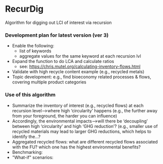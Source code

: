 # RecurDig
Algorithm for digging out LCI of interest via recursion

### Development plan for latest version (ver 3)
- Enable the following:
  - list of keywords
  - aggregate values for the same keyword at each recursion lvl
- Expand the function to do LCA and calculate ratios
  - see: https://chris.mutel.org/calculating-inventory-flows.html
- Validate with high recycle content example (e.g., recycled metals)
- Topic development: e.g., find bioeconomy related processes & flows, covering multiple product categories<br/>

### Use of this algorithm
- Summarize the inventory of interest (e.g., recycled flows) at each recursion level—>where high ‘circularity’ happens (e.g., the further away from your foreground, the harder you can influence)
- Accordingly, the environmental impacts—>will there be ‘decoupling’ between high ‘circularity’ and high ‘GHG reduction’? (e.g., smaller use of recycled materials may lead to larger GHG reductions, which helps to identify the...?
- Aggregated recycled flows: what are different recycled flows associated with the FU? which one has the highest environmental benefits?
- Benchmarking:
- "What-if" scenarios:
